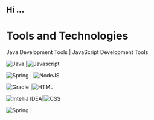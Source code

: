 ## Hi ...

# Tools and Technologies 
Java Development Tools                                                                                                       | JavaScript Development Tools   

![Java](https://img.shields.io/badge/java-%23ED8B00.svg?style=for-the-badge&logo=openjdk&logoColor=white)                    |![Javascript](https://readmebadge.vercel.app/badges/javascript.svg)

![Spring](https://img.shields.io/badge/spring-%236DB33F.svg?style=for-the-badge&logo=spring&logoColor=white)                 | ![NodeJS](https://img.shields.io/badge/node.js-6DA55F?style=for-the-badge&logo=node.js&logoColor=white)

![Gradle](https://img.shields.io/badge/Gradle-02303A.svg?style=for-the-badge&logo=Gradle&logoColor=white)                    |![HTML](https://readmebadge.vercel.app/badges/html.svg)

![IntelliJ IDEA](https://img.shields.io/badge/IntelliJIDEA-000000.svg?style=for-the-badge&logo=intellij-idea&logoColor=white)|![CSS](https://readmebadge.vercel.app/badges/css.svg)

![Spring](https://img.shields.io/badge/spring-%236DB33F.svg?style=for-the-badge&logo=spring&logoColor=white)                 | 

